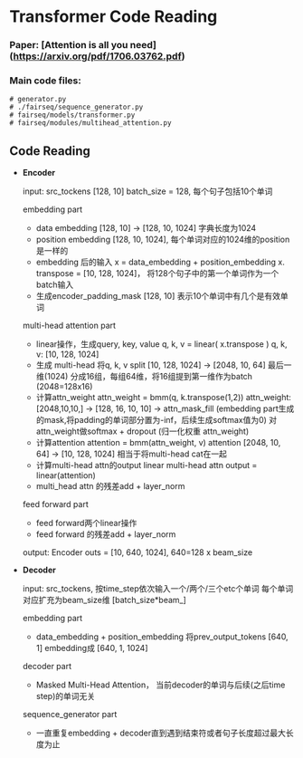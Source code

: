 # Transformer Code Reading 

### Paper: [Attention is all you need] (https://arxiv.org/pdf/1706.03762.pdf)
### Main code files:
```
# generator.py
# ./fairseq/sequence_generator.py
# fairseq/models/transformer.py
# fairseq/modules/multihead_attention.py
```
## Code Reading 

- **Encoder**

    input: src_tockens [128, 10]
    batch_size = 128, 每个句子包括10个单词

    embedding part
    - data embedding
      [128, 10]  -> [128, 10, 1024] 字典长度为1024
    - position embedding
      [128, 10, 1024], 每个单词对应的1024维的position是一样的
    - embedding 后的输入
      x = data_embedding + position_embedding
      x. transpose = [10, 128, 1024]， 将128个句子中的第一个单词作为一个batch输入
    - 生成encoder_padding_mask
      [128, 10] 表示10个单词中有几个是有效单词

    multi-head attention part
    - linear操作，生成query, key, value
      q, k, v = linear( x.transpose )
      q, k, v: [10, 128, 1024]
    - 生成 multi-head
      将q, k, v split  [10, 128, 1024] -> [2048, 10, 64]
      最后一维(1024) 分成16组，每组64维，将16组提到第一维作为batch (2048=128x16)
    - 计算attn_weight
      attn_weight = bmm(q, k.transpose(1,2))
      attn_weight:  [2048,10,10,] -> [128, 16, 10, 10] -> attn_mask_fill 
      (embedding part生成的mask,将padding的单词部分置为-inf，后续生成softmax值为0)
      对attn_weight做softmax + dropout (归一化权重 attn_weight)
    - 计算attention
      attention = bmm(attn_weight, v)
      attention [2048, 10, 64] -> [10, 128, 1024] 相当于将multi-head cat在一起
    - 计算multi-head attn的output linear
      multi-head attn output = linear(attention)
    - multi_head attn 的残差add + layer_norm
    
    feed forward part
    - feed forward两个linear操作
    - feed forward 的残差add + layer_norm

    output: Encoder outs = [10, 640, 1024], 640=128 x beam_size


- **Decoder**

    input: src_tockens, 按time_step依次输入一个/两个/三个etc个单词
           每个单词对应扩充为beam_size维 [batch_size*beam_]

    embedding part
    - data_embedding + position_embedding
      将prev_output_tokens [640, 1] embedding成 [640, 1, 1024]

    decoder part
    - Masked Multi-Head Attention， 当前decoder的单词与后续(之后time step)的单词无关

    sequence_generator part
    - 一直重复embedding + decoder直到遇到结束符或者句子长度超过最大长度为止

